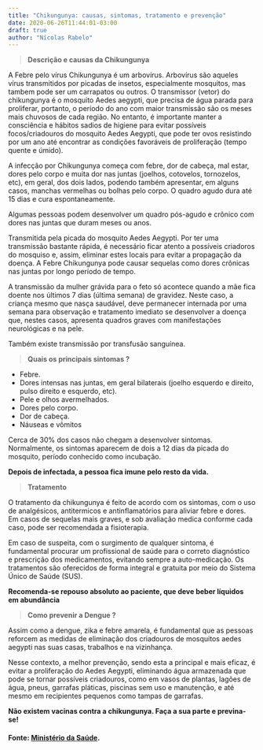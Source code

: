 ```yaml
---
title: "Chikungunya: causas, sintomas, tratamento e prevenção"
date: 2020-06-26T11:44:01-03:00
draft: true
author: "Nícolas Rabelo"
---
```

> **Descrição e causas da Chikungunya**

A Febre pelo vírus Chikungunya é um arbovírus. Arbovírus são aqueles vírus transmitidos por picadas de insetos, especialmente mosquitos, mas tambem pode ser um carrapatos ou outros. O transmissor (vetor) do chikungunya é o mosquito Aedes aegypti, que precisa de água parada para proliferar, portanto, o período do ano com maior transmissão são os meses mais chuvosos de cada região. No entanto, é importante manter a consciência e hábitos sadios de higiene para evitar possíveis focos/criadouros do mosquito Aedes Aegypti, que pode ter ovos resistindo por um ano até encontrar as condições favoráveis de proliferação (tempo quente e úmido).

A infecção por Chikungunya começa com febre, dor de cabeça, mal estar, dores pelo corpo e muita dor nas juntas (joelhos, cotovelos, tornozelos, etc), em geral, dos dois lados, podendo também apresentar, em alguns casos, manchas vermelhas ou bolhas pelo corpo. O quadro agudo dura até 15 dias e cura espontaneamente.

Algumas pessoas podem desenvolver um quadro pós-agudo e crônico com dores nas juntas que duram meses ou anos.

Transmitida pela picada do mosquito Aedes Aegypti. Por ter uma transmissão bastante rápida, é necessário ficar atento a possíveis criadoros do mosquiso e, assim, eliminar estes locais para evitar a propagação da doença. A Febre Chikungunya pode causar sequelas como dores crônicas nas juntas por longo período de tempo. 

A transmissão da mulher grávida para o feto só acontece quando a mãe fica doente nos últimos 7 dias (última semana) de gravidez. Neste caso, a criança mesmo que nasça saudável, deve permanecer internada por uma semana para observação e tratamento imediato se desenvolver a doença que, nestes casos, apresenta quadros graves com manifestações neurológicas e na pele.

Também existe transmissão por transfusão sanguínea.

> **Quais os principais sintomas ?**

* Febre.
* Dores intensas nas juntas, em geral bilaterais (joelho esquerdo e direito, pulso direito e esquerdo, etc).
* Pele e olhos avermelhados.
* Dores pelo corpo.
* Dor de cabeça.
* Náuseas e vômitos

Cerca de 30% dos casos não chegam a desenvolver sintomas. Normalmente, os sintomas aparecem de dois a 12 dias da picada do mosquito, período conhecido como incubação.

**Depois de infectada, a pessoa fica imune pelo resto da vida.**


> **Tratamento**

O tratamento da chikungunya é feito de acordo com os sintomas, com o uso de analgésicos, antitermicos e antinflamatórios para aliviar febre e dores. Em casos de sequelas mais graves, e sob avaliação medica conforme cada caso, pode ser recomendada a fisioterapia.

Em caso de suspeita, com o surgimento de qualquer sintoma, é fundamental procurar um profissional de saúde para o correto diagnóstico e prescrição dos medicamentos, evitando sempre a auto-medicação. Os tratamentos são oferecidos de forma integral e gratuita por meio do Sistema Único de Saúde (SUS).

**Recomenda‐se repouso absoluto ao paciente, que deve beber líquidos em abundância**

> **Como prevenir a Dengue ?**

Assim como a dengue, zika e febre amarela, é fundamental que as pessoas reforcem as medidas de eliminação dos criadouros de mosquitos aedes aegypti nas suas casas, trabalhos e na vizinhança. 

Nesse contexto, a melhor prevenção, sendo esta a principal e mais eficaz, é evitar a proliferação do Aedes Aegypti, eliminando água armazenada que pode se tornar possíveis criadouros, como em vasos de plantas, lagões de água, pneus, garrafas pláticas, piscinas sem uso e manutenção, e até mesmo em recipientes pequenos como tampas de garrafas.

**Não existem vacinas contra a chikungunya. Faça a sua parte e previna-se!**

#### **Fonte:** [Ministério da Saúde](http://www.saude.gov.br/saude-de-a-z/chikungunya).
